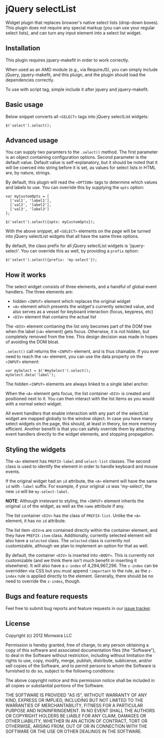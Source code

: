 jQuery selectList
=================

Widget plugin that replaces browser's native select lists (drop-down boxes).
This plugin does not require any special markup (you can use your regular
select lists), and can turn any input element into a select list widget.

Installation
------------

This plugin requires jquery-makefit in order to work correctly.

When used as an AMD module (e.g., via RequireJS), you can simply include
jQuery, jquery-makefit, and this pluign, and the plugin should load the
dependencies correctly.

To use with script tag, simple include it after jquery and jquery-makefit.

Basic usage
-----------

Below snippet converts all `<SELECT>` tags into jQuery selectList widgets:

    $('select').select();

Advanced usage
--------------

You can supply two paramters to the `.select()` method. The first parameter is
an object containing configuration options. Second parameter is the default
value. Default value is self-explanatory, but it should be noted that it will
be coerced into string before it is set, as values for select lists in HTML
are, by nature, strings.

By default, this plugin will read the `<OPTION>` tags to determine which values
and labels to use. You can override this by supplying the `opts` option:

    var myCustomOpts = [
      ['val1', 'label1'],
      ['val2', 'label2'],
      ['val3', 'label3']
    ];

    $('select').select({opts: myCustomOpts});

With the above snippet, all `<SELECT>` elements on the page will be turned into
jQuery selectList widgets that all have the same three options.

By default, the class prefix for all jQuery selectList widgets is
'jquery-select'. You can override this as well, by providing a `prefix` option:

    $('select').select({prefix: 'my-select'});

How it works
------------

The select widget consists of three elements, and a handful of global event
handlers. The three elements are:

 + hidden `<INPUT>` element which replaces the original widget
 + `<A>` element which presents the widget's currently selected value, and
   also serves as a vessel for keyboard interaction (focus, keypress, etc)
 + `<DIV>` element that contains the actual list

The `<DIV>` element contianing the list only becomes part of the DOM tree when
the label (`<A>` element) gets focus. Otherwise, it is not hidden, but
completely removed from the tree. This design decision was made in hopes of
avoiding the DOM bloat.

`.select()` call returns the `<INPUT>` element, and is thus chainable. If you
ever need to reach the `<A>` element, you can use the data property on the
`<INPUT>` element:

    var mySelect = $('#mySelect').select();
    mySelect.data('label');

The hidden `<INPUT>` elements are always linked to a single label anchor.

When the `<A>` element gets focus, the list container `<DIV>` is created and
positioned next to it. You can then interact with the list items as you would
with a normal select widget.

All event handlers that enable interaction with any part of the selectList
widget are mapped globally to the window object. In case you have many select
widgets on the page, this should, at least in theory, be more memory efficient.
Another benefit is that you can safely override them by attaching event
handlers directly to the widget elements, and stopping propagation.

Styling the widgets
-------------------

The `<A>` element has `PREFIX-label` and `select-list` classes. The second
class is used to identify the element in order to handle keyboard and mouse 
events.

If the original widget had an `id` attribute, the `<A>` element will have the
same `id` with `-label` suffix. For example, if your original `id` was
'my-select', the new `id` will be `my-select-label`.

__NOTE__: Although irrelevant to styling, the `<INPUT>` element inherits the
original `id` of the widget, as well as the `name` attribute if any.

The list container `<DIV>` has the class of `PREFIX-list`. Unlike the `<A>`
element, it has no `id` attribute.

The list item `<DIV>`s are contained directly within the container element, and
they have `PREFIX-item` class. Additionally, currently selected element will
also have a `selected` class. The `selected` class is currently not
customizable, although we plan to implement an option for that as well.

By default, the container `<DIV>` is inserted into `<BODY>`. This is currently
not customizable (and we think there isn't much benefit in inserting it
elsewhere). It will also have a `z-index` of 4,294,967,296. The `z-index` can
be overridden via CSS but you must append `!important` to the rule, as the
`z-index` rule is applied directly to the element. Generally, there should be
no need to override the `z-index`, though.

Bugs and feature requests
-------------------------

Feel free to submit bug reports and feature requests in our 
[issue tracker](https://github.com/Monwara/jquery-selectlist/issues).

License
-------

Copyright (c) 2012 Monwara LLC 

Permission is hereby granted, free of charge, to any person obtaining a copy of
this software and associated documentation files (the "Software"), to deal in
the Software without restriction, including without limitation the rights to
use, copy, modify, merge, publish, distribute, sublicense, and/or sell copies
of the Software, and to permit persons to whom the Software is furnished to do
so, subject to the following conditions:

The above copyright notice and this permission notice shall be included in all
copies or substantial portions of the Software.

THE SOFTWARE IS PROVIDED "AS IS", WITHOUT WARRANTY OF ANY KIND, EXPRESS OR
IMPLIED, INCLUDING BUT NOT LIMITED TO THE WARRANTIES OF MERCHANTABILITY,
FITNESS FOR A PARTICULAR PURPOSE AND NONINFRINGEMENT. IN NO EVENT SHALL THE
AUTHORS OR COPYRIGHT HOLDERS BE LIABLE FOR ANY CLAIM, DAMAGES OR OTHER
LIABILITY, WHETHER IN AN ACTION OF CONTRACT, TORT OR OTHERWISE, ARISING FROM,
OUT OF OR IN CONNECTION WITH THE SOFTWARE OR THE USE OR OTHER DEALINGS IN THE
SOFTWARE.
